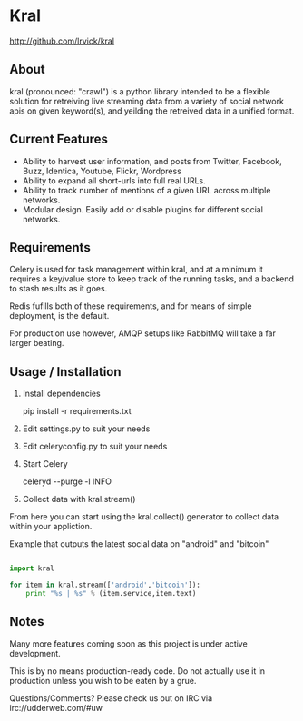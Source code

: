 # Kral #

<http://github.com/lrvick/kral>

## About ##

kral (pronounced: "crawl") is a python library intended to be a flexible solution 
for retreiving live streaming data from a variety of social network apis on given
keyword(s), and yeilding the retreived data in a unified format.

## Current Features ##

  * Ability to harvest user information, and posts from Twitter, Facebook, Buzz,
    Identica, Youtube, Flickr, Wordpress 
  * Ability to expand all short-urls into full real URLs.
  * Ability to track number of mentions of a given URL across multiple networks.
  * Modular design. Easily add or disable plugins for different social networks.

## Requirements ##

Celery is used for task management within kral, and at a minimum it requires
a key/value store to keep track of the running tasks, and a backend to stash
results as it goes.

Redis fufills both of these requirements, and for means of simple deployment,
is the default.

For production use however, AMQP setups like RabbitMQ will take a far larger
beating.

## Usage / Installation ##

1. Install dependencies

    pip install -r requirements.txt

2. Edit settings.py to suit your needs

3. Edit celeryconfig.py to suit your needs

4. Start Celery

    celeryd --purge -l INFO

5.  Collect data with kral.stream()

From here you can start using the kral.collect() generator to collect data 
within your appliction.

Example that outputs the latest social data on "android" and "bitcoin"

```python

import kral

for item in kral.stream(['android','bitcoin']):
    print "%s | %s" % (item.service,item.text)

```

## Notes ##

Many more features coming soon as this project is under active development.

This is by no means production-ready code. Do not actually use it in
production unless you wish to be eaten by a grue.

Questions/Comments? Please check us out on IRC via irc://udderweb.com/#uw
